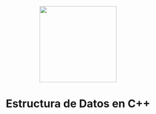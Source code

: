 <p align="center">
<img src=https://cdn.pixabay.com/photo/2016/03/31/21/18/paperwork-1296324_960_720.png width="200">
  <h1><center>Estructura de Datos en C++</center></h1>
</p>




